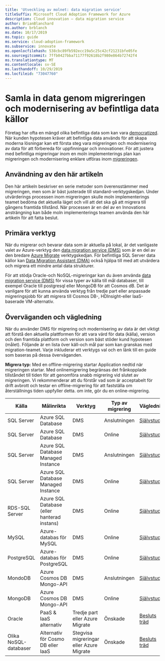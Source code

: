 ```yaml
---
title: 'Utveckling av molnet: data migration service'
titleSuffix: Microsoft Cloud Adoption Framework for Azure
description: Cloud innovation – data migration service
author: BrianBlanchard
ms.author: brblanch
ms.date: 10/17/2019
ms.topic: guide
ms.service: cloud-adoption-framework
ms.subservice: innovate
ms.openlocfilehash: 538cbc89fb592ecc19a5c25c42cf21231bfe05fe
ms.sourcegitcommit: 7ffb0427bba71177f92618b2f980e864b72742f4
ms.translationtype: MT
ms.contentlocale: sv-SE
ms.lasthandoff: 10/29/2019
ms.locfileid: "73047760"
---
```

# <a name="collect-data-through-the-migration-and-modernization-of-existing-data-sources"></a>Samla in data genom migreringen och modernisering av befintliga data källor

Företag har ofta en mängd olika befintliga data som kan vara [democratized](../considerations/data.md). När kunden hypotesen kräver att befintliga data används för att skapa moderna lösningar kan ett första steg vara migreringen och modernisering av data för att förbereda för uppfinningar och innovationer. För att justera med befintliga migreringar inom en moln implementerings plan kan migreringen och modernisering enklare utföras inom [migreringen](../../migrate/index.md).

## <a name="use-of-this-article"></a>Användning av den här artikeln

Den här artikeln beskriver en serie metoder som överensstämmer med migreringen, men som är bäst justerade till standard-verktygskedjan. Under utvärderings processen inom migreringen skulle moln implementerings teamet bedöma det aktuella läget och vill att det ska gå att migrera till gångens framtida tillstånd. När processen är en del av en Innovations ansträngning kan både moln implementerings teamen använda den här artikeln för att fatta beslut.

## <a name="primary-toolset"></a>Primära verktyg

När du migrerar och bevarar data som är aktuella på lokal, är det vanligaste valet av Azure-verktyg den [data migration service (DMS)](https://docs.microsoft.com/azure/dms) som är en del av den bredare [Azure Migrate](https://docs.microsoft.com/azure/migrate/migrate-services-overview) verktygskedjan. För befintliga SQL Server data källor kan [Data Migration Assistant (DMA)](https://docs.microsoft.com/sql/dma/dma-overview) också hjälpa till med att utvärdera och migrera ett mindre antal data strukturer.

För att stödja Oracle-och NoSQL-migreringar kan du även använda [data migration service (DMS)](https://docs.microsoft.com/azure/dms) för vissa typer av källa till mål databaser, till exempel Oracle till postgresql eller MongoDB för att Cosmos dB. Det är vanligare för att kunna använda verktyg från tredje part eller anpassade migreringsjobb för att migrera till Cosmos DB-, HDInsight-eller IaaS-baserade VM-alternativ.

## <a name="considerations-and-guidance"></a>Överväganden och vägledning

När du använder DMS för migrering och modernisering av data är det viktigt att förstå den aktuella plattformen för att vara värd för data (källa), version och den framtida plattform och version som bäst stöder kund hypotesen (målet). Följande är en lista över käll-och mål par som kan granskas med migration-teamet. Varje inkluderar ett verktygs val och en länk till en guide som baseras på dessa överväganden.

**Migrera typ:** Med en offline-migrering startar Application nedtid när migreringen startar. Med onlinemigrering begränsas det frånkopplade tillståndet till tiden för att genomföra snabb migrering vid slutet av migreringen. Vi rekommenderar att du förstår vad som är acceptabelt för drift avbrott och testar en offline-migrering för att fastställa om återställnings tiden uppfyller detta. om inte, gör du en online-migrering.

|Källa  |Målinrikta  |Verktyg  |Typ av migrering  |Vägledning  |
|---------|---------|---------|---------|---------|
|SQL Server|Azure SQL Database|DMS|Anslutningen|[Självstudie](https://docs.microsoft.com/azure/dms/tutorial-sql-server-to-azure-sql)|
|SQL Server|Azure SQL Database|DMS|Online|[Självstudie](https://docs.microsoft.com/azure/dms/tutorial-sql-server-azure-sql-online)|
|SQL Server|Azure SQL Database Managed Instance|DMS|Anslutningen|[Självstudie](https://docs.microsoft.com/azure/dms/tutorial-sql-server-to-managed-instance)|
|SQL Server|Azure SQL Database Managed Instance|DMS|Online|[Självstudie](https://docs.microsoft.com/azure/dms/tutorial-sql-server-managed-instance-online)|
|RDS-SQL Server|Azure SQL Database (eller hanterad instans)|DMS|Online|[Självstudie](https://docs.microsoft.com/azure/dms/tutorial-rds-sql-server-azure-sql-and-managed-instance-online)|
|MySQL|Azure-databas för MySQL|DMS|Online|[Självstudie](https://docs.microsoft.com/azure/dms/tutorial-mysql-azure-mysql-online)|
|PostgreSQL|Azure-databas för PostgreSQL|DMS|Online|[Självstudie](https://docs.microsoft.com/azure/dms/tutorial-postgresql-azure-postgresql-online)|
|MondoDB|Azure Cosmos DB Mongo-API|DMS|Anslutningen|[Självstudie](https://docs.microsoft.com/azure/dms/tutorial-mongodb-cosmos-db)|
|MongoDB|Azure Cosmos DB Mongo-API|DMS|Online|[Självstudie](https://docs.microsoft.com/azure/dms/tutorial-mongodb-cosmos-db-online)|
|Oracle|PaaS & IaaS alternativ|Tredje part eller Azure Migrate|Önskade|[Besluts träd](../../migrate/expanded-scope/data-oracle-migration.md)|
|Olika NoSQL-databaser|Alternativ för Cosmo DB eller IaaS|Stegvisa migreringar eller Azure Migrate|Önskade|[Besluts träd](../../migrate/expanded-scope/data-no-sql-migration.md)|

